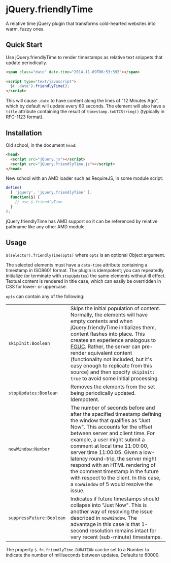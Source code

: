 jQuery.friendlyTime
===================

A relative time jQuery plugin that transforms cold-hearted websites into warm, fuzzy ones.

## Quick Start

Use jQuery.friendlyTime to render timestamps as relative text snippets that update periodically.

```html
<span class="date" date-time="2014-11-09T06:53:39Z"></span>
  
<script type="text/javascript">
  $('.date').friendlyTime();
</script>
```
  
This will cause `.date` to have content along the lines of "12 Minutes Ago", which by default will update every 60 seconds. The element will also have a `title` attribute containing the result of `timestamp.toUTCString()` (typically in RFC-1123 format).

## Installation

Old school, in the document `head`:

```html
<head>
  <script src="jQuery.js"></script>
  <script src="jQuery.friendlyTime.js"></script>
</head>
```

New school with an AMD loader such as RequireJS, in some module script:

```js
define(
  [ 'jquery', 'jquery.friendlyTime' ],
  function($) {
    // use $.friendlyTime
  }
);
```

jQuery.friendlyTime has AMD support so it can be referenced by relative pathname like any other AMD module.

## Usage

`$(selector).friendlyTime(opts)` where `opts` is an optional Object argument.

The selected elements must have a `data-time` attribute containing a timestamp in ISO8601 format. The plugin is idempotent; you can repeatedly initialize (or terminate with `stopUpdates`) the same elements without ill effect. Textual content is rendered in title case, which can easily be overridden in CSS for lower- or uppercase.

`opts` can contain any of the following:

<table>
<tr><td><code>skipInit:Boolean</code></td><td>Skips the initial population of content. Normally, the elements will have empty contents and when jQuery.friendlyTime initializes them, content flashes into place. This creates an experience analogous to <a href="http://en.wikipedia.org/wiki/Flash_of_unstyled_content">FOUC</a>. Rather, the server can pre-render equivalent content (functionality not included, but it's easy enough to replicate from this source) and then specify <code>skipInit: true</code> to avoid some initial processing.</td></tr>
<tr><td><code>stopUpdates:Boolean</code></td><td>Removes the elements from the set being periodically updated. Idempotent.</td></tr>
<tr><td><code>nowWindow:Number</code></td><td>The number of seconds before and after the specified timestamp defining the window that qualifies as "Just Now". This accounts for the offset between server and client time. For example, a user might submit a comment at local time 11:00:00, server time 11:00:05. Given a low-latency round-trip, the server might respond with an HTML rendering of the comment timestamp in the future with respect to the client. In this case, a <code>nowWindow</code> of 5 would resolve the issue.</td></tr>
<tr><td><code>suppressFuture:Boolean</code></td><td>Indicates if future timestamps should collapse into "Just Now". This is another way of resolving the issue described in <code>nowWindow</code>. The advantage in this case is that 1-second resolution remains intact for very recent (sub-minute) timestamps.</td></tr>
</table>

The property `$.fn.friendlyTime.DURATION` can be set to a Number to indicate the number of milliseconds between updates. Defaults to 60000.
